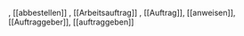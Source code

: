 , [[abbestellen]]
, [[Arbeitsauftrag]]
, [[Auftrag]], [[anweisen]], [[Auftraggeber]], [[auftraggeben]]